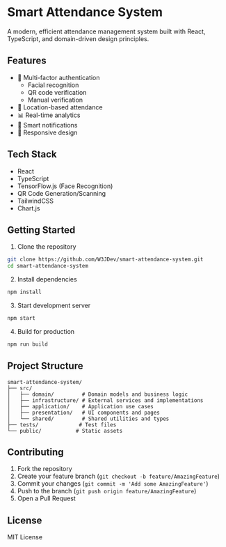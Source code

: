 # Smart Attendance System

A modern, efficient attendance management system built with React, TypeScript, and domain-driven design principles.

## Features

- 🔐 Multi-factor authentication
  - Facial recognition
  - QR code verification
  - Manual verification
- 📍 Location-based attendance
- 📊 Real-time analytics
- 🔔 Smart notifications
- 📱 Responsive design

## Tech Stack

- React
- TypeScript
- TensorFlow.js (Face Recognition)
- QR Code Generation/Scanning
- TailwindCSS
- Chart.js

## Getting Started

1. Clone the repository
```bash
git clone https://github.com/W3JDev/smart-attendance-system.git
cd smart-attendance-system
```

2. Install dependencies
```bash
npm install
```

3. Start development server
```bash
npm start
```

4. Build for production
```bash
npm run build
```

## Project Structure

```
smart-attendance-system/
├── src/
│   ├── domain/         # Domain models and business logic
│   ├── infrastructure/ # External services and implementations
│   ├── application/    # Application use cases
│   ├── presentation/   # UI components and pages
│   └── shared/         # Shared utilities and types
├── tests/             # Test files
└── public/           # Static assets
```

## Contributing

1. Fork the repository
2. Create your feature branch (`git checkout -b feature/AmazingFeature`)
3. Commit your changes (`git commit -m 'Add some AmazingFeature'`)
4. Push to the branch (`git push origin feature/AmazingFeature`)
5. Open a Pull Request

## License

MIT License